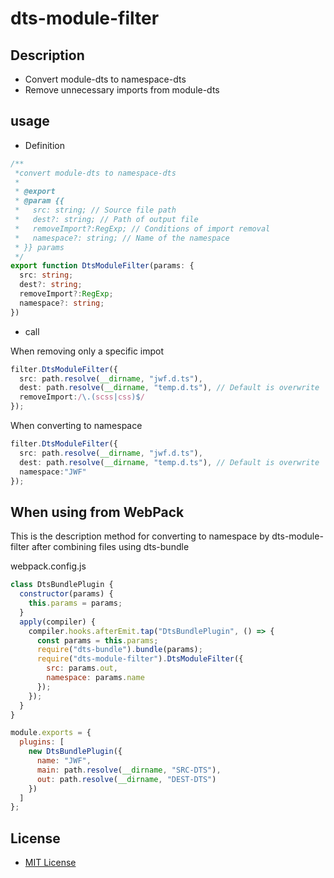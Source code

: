 # dts-module-filter

## Description

- Convert module-dts to namespace-dts
- Remove unnecessary imports from module-dts

## usage

- Definition
  
```.ts
/**
 *convert module-dts to namespace-dts
 *
 * @export
 * @param {{
 *   src: string; // Source file path
 *   dest?: string; // Path of output file
 *   removeImport?:RegExp; // Conditions of import removal
 *   namespace?: string; // Name of the namespace
 * }} params
 */
export function DtsModuleFilter(params: {
  src: string;
  dest?: string;
  removeImport?:RegExp;
  namespace?: string;
})
```

- call

When removing only a specific impot

```.ts
filter.DtsModuleFilter({
  src: path.resolve(__dirname, "jwf.d.ts"),
  dest: path.resolve(__dirname, "temp.d.ts"), // Default is overwrite
  removeImport:/\.(scss|css)$/
});
```

When converting to namespace

```.ts
filter.DtsModuleFilter({
  src: path.resolve(__dirname, "jwf.d.ts"),
  dest: path.resolve(__dirname, "temp.d.ts"), // Default is overwrite
  namespace:"JWF"
});
```

## When using from WebPack

This is the description method for converting to namespace by dts-module-filter after combining files using dts-bundle

webpack.config.js

```.js
class DtsBundlePlugin {
  constructor(params) {
    this.params = params;
  }
  apply(compiler) {
    compiler.hooks.afterEmit.tap("DtsBundlePlugin", () => {
      const params = this.params;
      require("dts-bundle").bundle(params);
      require("dts-module-filter").DtsModuleFilter({
        src: params.out,
        namespace: params.name
      });
    });
  }
}

module.exports = {
  plugins: [
    new DtsBundlePlugin({
      name: "JWF",
      main: path.resolve(__dirname, "SRC-DTS"),
      out: path.resolve(__dirname, "DEST-DTS")
    })
  ]
};
```

## License

- [MIT License](https://opensource.org/licenses/mit-license.php)  
